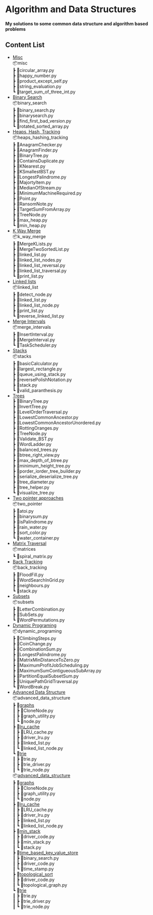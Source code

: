 # Algorithm and Data Structures
#### My solutions to some common data structure and algorithm based problems
## Content List
- [Misc](./misc/)<br />
📦misc<br />
 ┣ 📜circular_array.py<br />
 ┣ 📜happy_number.py<br />
 ┣ 📜product_except_self.py<br />
 ┣ 📜string_evaluation.py<br />
 ┗ 📜target_sum_of_three_int.py<br />
- [Binary Search](./binary_search) <br />
📦binary_search <br />
 ┣ 📜binary_search.py <br />
 ┣ 📜binarysearch.py <br />
 ┣ 📜find_first_bad_version.py<br />
 ┗ 📜rotated_sorted_array.py<br />
- [Heaps, Hash, Tracking](./heaps_hashing_tracking) <br />
📦heaps_hashing_tracking <br />
 ┣ 📜AnagramChecker.py <br />
 ┣ 📜AnagramFinder.py <br />
 ┣ 📜BinaryTree.py <br />
 ┣ 📜ContainsDuplicate.py <br />
 ┣ 📜KNearest.py <br />
 ┣ 📜KSmallestBST.py <br />
 ┣ 📜LongestPalindrome.py <br />
 ┣ 📜MajortyItem.py <br />
 ┣ 📜MedianOfStream.py <br />
 ┣ 📜MinimumMachineRequired.py <br />
 ┣ 📜Point.py <br />
 ┣ 📜RansomNote.py <br />
 ┣ 📜TargetSumFromArray.py <br />
 ┣ 📜TreeNode.py <br />
 ┣ 📜max_heap.py <br />
 ┗ 📜min_heap.py <br />
- [K Way Merge](./k_way_merge)<br />
📦k_way_merge <br />
 ┣ 📜MergeKLists.py <br />
 ┣ 📜MergeTwoSortedList.py <br />
 ┣ 📜linked_list.py <br />
 ┣ 📜linked_list_nodes.py <br />
 ┣ 📜linked_list_reversal.py <br />
 ┣ 📜linked_list_traversal.py <br />
 ┗ 📜print_list.py <br />
- [Linked lists](./linked_list)<br />
📦linked_list<br />
 ┣ 📜detect_node.py<br />
 ┣ 📜linked_list.py<br />
 ┣ 📜linked_list_node.py<br />
 ┣ 📜print_list.py<br />
 ┗ 📜reverse_linked_list.py<br />
 - [Merge Intervals](./merge_intervals)<br />
 📦merge_intervals<br />
 ┣ 📜InsertInterval.py<br />
 ┣ 📜MergeInterval.py<br />
 ┗ 📜TaskScheduler.py<br />
- [Stacks](./stacks)<br />
📦stacks<br />
 ┣ 📜basicCalculator.py<br />
 ┣ 📜largest_rectangle.py<br />
 ┣ 📜queue_using_stack.py<br />
 ┣ 📜reversePolishNotation.py<br />
 ┣ 📜stack.py<br />
 ┗ 📜valid_paranthesis.py<br />
- [Trees](./trees)<br />
 ┣ 📜BinaryTree.py<br />
 ┣ 📜InvertTree.py<br />
 ┣ 📜LevelOrderTraversal.py<br />
 ┣ 📜LowestCommonAncestor.py<br />
 ┣ 📜LowestCommonAncestorUnordered.py<br />
 ┣ 📜RottingOranges.py<br />
 ┣ 📜TreeNode.py<br />
 ┣ 📜Validate_BST.py<br />
 ┣ 📜WordLadder.py<br />
 ┣ 📜balanced_trees.py<br />
 ┣ 📜btree_right_view.py<br />
 ┣ 📜max_depth_of_btree.py<br />
 ┣ 📜minimum_height_tree.py<br />
 ┣ 📜porder_iorder_tree_builder.py<br />
 ┣ 📜serialize_deserialize_tree.py<br />
 ┣ 📜tree_diameter.py<br />
 ┣ 📜tree_helper.py<br />
 ┗ 📜visualize_tree.py<br />
- [Two pointer approaches](./two_pointer)<br />
📦two_pointer<br />
 ┣ 📜atoi.py<br />
 ┣ 📜binarysum.py<br />
 ┣ 📜isPalindrome.py<br />
 ┣ 📜rain_water.py<br />
 ┣ 📜sort_color.py<br />
 ┗ 📜water_container.py<br />
- [Matrix Traversal](./matrices/)<br />
📦matrices<br />
 ┗ 📜spiral_matrix.py<br />
- [Back Tracking](./back_tracking/)<br />
📦back_tracking<br />
 ┣ 📜FloodFill.py<br />
 ┣ 📜WordSearchInGrid.py<br />
 ┣ 📜neighbours.py<br />
 ┗ 📜stack.py<br />
 - [Subsets](./subsets/)<br />
 📦subsets<br />
 ┣ 📜LetterCombination.py<br />
 ┣ 📜SubSets.py<br />
 ┗ 📜WordPermutations.py<br />
 - [Dynamic Programing](./dynamic_programing/)<br />
📦dynamic_programing<br />
 ┣ 📜ClimbingSteps.py<br />
 ┣ 📜CoinChange.py<br />
 ┣ 📜CombinationSum.py<br />
 ┣ 📜LongestPalindrome.py<br />
 ┣ 📜MatrixMinDistanceToZero.py<br />
 ┣ 📜MaximumProfitJobScheduling.py<br />
 ┣ 📜MaximumSumContigueousSubArray.py<br />
 ┣ 📜PartitionEqualSubsetSum.py<br />
 ┣ 📜UniquePathGridTraversal.py<br />
 ┗ 📜WordBreak.py<br />
 - [Advanced Data Structure](./advanced_data_structure/)<br />
 📦advanced_data_structure<br />
 ┣ 📂[graphs](./advanced_data_structure/graphs/)<br />
 ┃ ┣ 📜CloneNode.py<br />
 ┃ ┣ 📜graph_utility.py<br />
 ┃ ┗ 📜node.py<br />
  ┣ 📂[lru_cache](./advanced_data_structure/lru_cache/)<br />
 ┃ ┣ 📜LRU_cache.py<br />
 ┃ ┣ 📜driver_lru.py<br />
 ┃ ┣ 📜linked_list.py<br />
 ┃ ┗ 📜linked_list_node.py<br />
 ┗ 📂[trie](./advanced_data_structure/trie/)<br />
 ┃ ┣ 📜trie.py<br />
 ┃ ┣ 📜trie_driver.py<br />
 ┃ ┗ 📜trie_node.py<br />
📦[advanced_data_structure](./advanced_data_structure/lru_cache/)<br />
 ┣ 📂[graphs](./advanced_data_structure/graphs/)<br />
 ┃ ┣ 📜CloneNode.py<br />
 ┃ ┣ 📜graph_utility.py<br />
 ┃ ┗ 📜node.py<br />
 ┣ 📂[lru_cache](./advanced_data_structure/lru_cache/)<br />
 ┃ ┣ 📜LRU_cache.py<br />
 ┃ ┣ 📜driver_lru.py<br />
 ┃ ┣ 📜linked_list.py<br />
 ┃ ┗ 📜linked_list_node.py<br />
 ┣ 📂[min_stack](./advanced_data_structure/min_stack/)<br />
 ┃ ┣ 📜driver_code.py<br />
 ┃ ┣ 📜min_stack.py<br />
 ┃ ┗ 📜stack.py<br />
 ┣ 📂[time_based_key_value_store](./advanced_data_structure/time_based_key_value_store/)<br />
 ┃ ┣ 📜binary_search.py<br />
 ┃ ┣ 📜driver_code.py<br />
 ┃ ┗ 📜time_stamp.py<br />
 ┣ 📂[topological_sort](./advanced_data_structure/topological_sort/)<br />
 ┃ ┣ 📜driver_code.py<br />
 ┃ ┗ 📜topological_graph.py<br />
 ┗ 📂[trie](./advanced_data_structure/trie/)<br />
 ┃ ┣ 📜trie.py<br />
 ┃ ┣ 📜trie_driver.py<br />
 ┃ ┗ 📜trie_node.py<br />
